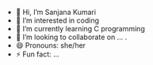 - 👋 Hi, I’m Sanjana Kumari
- 👀 I’m interested in coding
- 🌱 I’m currently learning C programming
- 💞️ I’m looking to collaborate on ...
  .
- 😄 Pronouns: she/her
- ⚡ Fun fact: ...

<!---
Sanjana9837/Sanjana9837 is a ✨ special ✨ repository because its `README.md` (this file) appears on your GitHub profile.
You can click the Preview link to take a look at your changes.
--->
